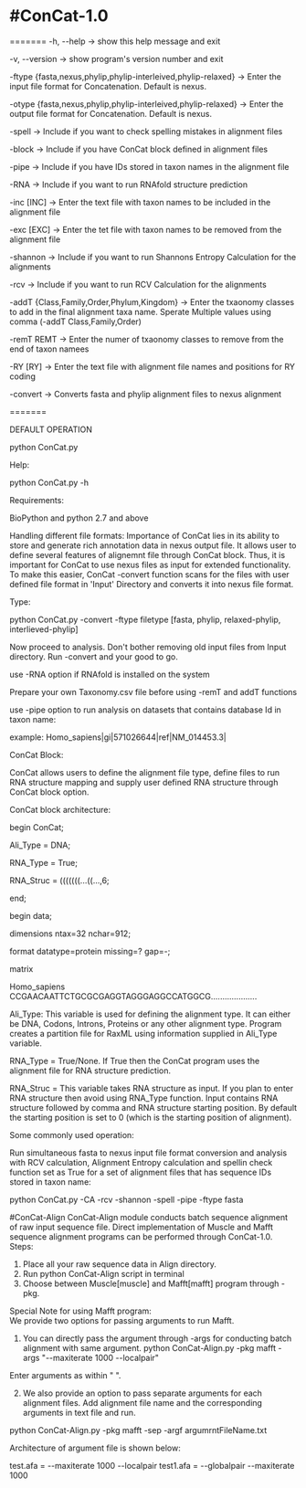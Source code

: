 #ConCat-1.0
==========


=======
  -h, --help    ->                 show this help message and exit
  
  -v, --version    ->              show program's version number and exit
      
  -ftype {fasta,nexus,phylip,phylip-interleived,phylip-relaxed}
                      ->           Enter the input file format for Concatenation. Default
                                is nexus.
                        
  -otype {fasta,nexus,phylip,phylip-interleived,phylip-relaxed}
                      ->          Enter the output file format for Concatenation.
                                Default is nexus.
                        
  -spell              ->              Include if you want to check spelling mistakes in
                                alignment files
                        
  -block              ->              Include if you have ConCat block defined in alignment
                                files
                        
  -pipe               ->              Include if you have IDs stored in taxon names in the
                                alignment file
                        
  -RNA                ->              Include if you want to run RNAfold structure
                                prediction
                        
  -inc [INC]          ->              Enter the text file with taxon names to be included in
                                the alignment file
                        
  -exc [EXC]          ->              Enter the tet file with taxon names to be removed from
                                the alignment file
                        
  -shannon            ->              Include if you want to run Shannons Entropy
                                Calculation for the alignments
                        
  -rcv                ->              Include if you want to run RCV Calculation for the
                                alignments
                        
  -addT {Class,Family,Order,Phylum,Kingdom}
                      ->              Enter the txaonomy classes to add in the final
                                alignment taxa name. Sperate Multiple values using
                                comma (-addT Class,Family,Order)
                          
  -remT REMT          ->              Enter the numer of txaonomy classes to remove from the
                                end of taxon namees
                        
  -RY [RY]            ->              Enter the text file with alignment file names and
                                positions for RY coding
                        
  -convert            ->              Converts fasta and phylip alignment files to nexus
                                alignment

=======


DEFAULT OPERATION

python ConCat.py

Help:

python ConCat.py -h

Requirements:

BioPython and python 2.7 and above

Handling different file formats: Importance of ConCat lies in its ability to store and generate rich annotation data in nexus output file. It allows user to define several features of alignemnt file through ConCat block. Thus, it is important for ConCat to use nexus files as input for extended functionality. To make this easier, ConCat -convert function scans for the files with user defined file format in 'Input' Directory and converts it into nexus file format. 

Type:

python ConCat.py -convert -ftype filetype [fasta, phylip, relaxed-phylip, interlieved-phylip]

Now proceed to analysis. Don't bother removing old input files from Input directory. Run -convert and your good to go.


use -RNA option if RNAfold is installed on the system

Prepare your own Taxonomy.csv file before using -remT and addT functions

use -pipe option to run analysis on datasets that contains database Id in taxon name:

example: Homo_sapiens|gi|571026644|ref|NM_014453.3| 

ConCat Block:

ConCat allows users to define the alignment file type, define files to run RNA structure mapping and supply user defined RNA structure through ConCat block option.

ConCat block architecture:

begin ConCat;

  Ali_Type = DNA; 

  RNA_Type = True; 

  RNA_Struc = (((((((...((...,6;

end;

begin data;

dimensions ntax=32 nchar=912;

format datatype=protein missing=? gap=-;

matrix

Homo_sapiens CCGAACAATTCTGCGCGAGGTAGGGAGGCCATGGCG....................


Ali_Type: This variable is used for defining the alignment type. It can either be DNA, Codons, Introns, Proteins or any other alignment type. Program creates a partition file for RaxML using information supplied in Ali_Type variable.

RNA_Type = True/None. If True then the ConCat program uses the alignment file for RNA structure prediction.

RNA_Struc = This variable takes RNA structure as input. If you plan to enter RNA structure then avoid using RNA_Type function. Input contains RNA structure followed by comma and RNA structure starting position. By default the starting position is set to 0 (which is the starting position of alignment).


Some commonly used operation:

Run simultaneous fasta to nexus input file format conversion and analysis with RCV calculation, Alignment Entropy calculation and spellin check function set as True for a set of alignment files that has sequence IDs stored in taxon name:

python ConCat.py -CA -rcv -shannon -spell -pipe -ftype fasta



#ConCat-Align
ConCat-Align module conducts batch sequence alignment of raw input sequence file. Direct implementation of Muscle and Mafft sequence alignment programs can be performed through ConCat-1.0.
Steps:
1. Place all your raw sequence data in Align directory. 
2. Run python ConCat-Align script in terminal
3. Choose between Muscle[muscle] and Mafft[mafft] program through -pkg. 

Special Note for using Mafft program:  
We provide two options for passing arguments to run Mafft.
1. You can directly pass the argument through -args for conducting batch alignment with same argument.
python ConCat-Align.py -pkg mafft -args "--maxiterate 1000 --localpair"

Enter arguments as within " ".

2. We also provide an option to pass separate arguments for each alignment files. Add alignment file name and the corresponding arguments in text file and run.

python ConCat-Align.py -pkg mafft -sep -argf argumrntFileName.txt

Architecture of argument file is shown below:

test.afa = --maxiterate 1000 --localpair
test1.afa = --globalpair --maxiterate 1000




